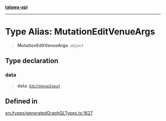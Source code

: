 [**talawa-api**](../../../README.md)

***

# Type Alias: MutationEditVenueArgs

> **MutationEditVenueArgs**: `object`

## Type declaration

### data

> **data**: [`EditVenueInput`](EditVenueInput.md)

## Defined in

[src/types/generatedGraphQLTypes.ts:1627](https://github.com/Suyash878/talawa-api/blob/b5a9d8b4a1ea678a3d6f5b710b3721f91a3052fc/src/types/generatedGraphQLTypes.ts#L1627)
